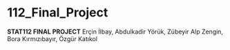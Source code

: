 # 112_Final_Project
**STAT112 FINAL PROJECT**  Erçin İlbay, Abdulkadir Yörük, Zübeyir Alp Zengin, Bora Kırmızıbayır, Özgür Katıkol
